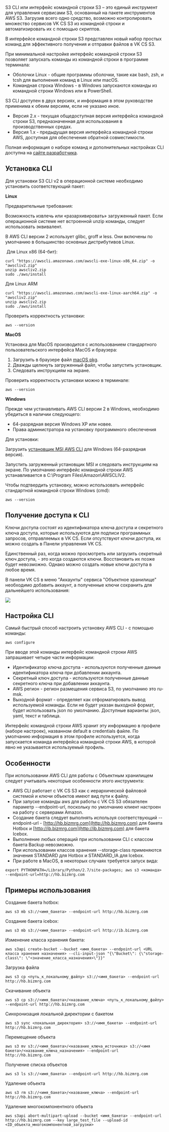S3 CLI или интерфейс командной строки S3 – это единый инструмент для управления сервисами S3, основанный на пакете инструментов AWS S3. Загрузив всего одно средство, возможно контролировать множество сервисов VK CS S3 из командной строки и автоматизировать их с помощью скриптов.

В интерфейсе командной строки S3 представлен новый набор простых команд для эффективного получения и отправки файлов в VK CS S3.

При минимальной настройке интерфейс командной строки S3 позволяет запускать команды из командной строки в программе терминала:

*   Оболочки Linux - общие программы оболочки, такие как bash, zsh, и tcsh для выполнения команд в Linux или macOS.
*   Командная строка Windows - в Windows запускаются команды из командной строки Windows или в PowerShell.

S3 CLI доступен в двух версиях, и информация в этом руководстве применима к обеим версиям, если не указано иное.

*   Версия 2.x - текущая общедоступная версия интерфейса командной строки S3, предназначенная для использования в производственных средах.
*   Версия 1.x - предыдущая версия интерфейса командной строки AWS, доступная для обеспечения обратной совместимости.

Полная информация о наборе команд и дополнительных настройках CLI доступна на [сайте разработчика](https://docs.aws.amazon.com/cli/index.html).

Установка CLI
-------------

Для установки S3 CLI v2 в операционной системе необходимо установить соответствующий пакет:

**Linux**

Предварительные требования:

Возможность извлечь или «разархивировать» загруженный пакет. Если операционной системе нет встроенной unzip команды, следует использовать эквивалент.

В AWS CLI версии 2 использует glibc, groff и less. Они включены по умолчанию в большинство основных дистрибутивов Linux.

 Для Linux x86 (64-бит):
```
curl "https://awscli.amazonaws.com/awscli-exe-linux-x86_64.zip" -o "awscliv2.zip"
unzip awscliv2.zip
sudo ./aws/install
```

Для Linux ARM

```
curl "https://awscli.amazonaws.com/awscli-exe-linux-aarch64.zip" -o "awscliv2.zip"
unzip awscliv2.zip
sudo ./aws/install
```
Проверить корректность установки:
```
aws --version
```

**MacOS**

Установка для MacOS производится с использованием стандартного пользовательского интерфейса MacOS и браузера:

1.  Загрузить в браузере файл [macOS pkg](https://awscli.amazonaws.com/AWSCLIV2.pkg).
2.  Дважды щелкнуть загруженный файл, чтобы запустить установщик.
3.  Следовать инструкциям на экране. 

Проверить корректность установки можно в терминале:
```
aws --version
```

**Windows**

Прежде чем устанавливать AWS CLI версии 2 в Windows, необходимо убедиться в наличии следующего:

*   64-разрядная версия Windows XP или новее.
*   Права администратора на установку программного обеспечения

Для установки:

Загрузить [установщик MSI AWS CLI](https://awscli.amazonaws.com/AWSCLIV2.msi) для Windows (64-разрядная версия).

Запустить загруженный установщик MSI и следовать инструкциям на экране. По умолчанию интерфейс командной строки AWS устанавливается в C:\\Program Files\\Amazon\\AWSCLIV2.

Чтобы подтвердить установку, можно использовать интерфейс стандартной командной строки Windows (cmd):

```
aws --version
```

Получение доступа к CLI
-----------------------

Ключи доступа состоят из идентификатора ключа доступа и секретного ключа доступа, которые используются для подписи программных запросов, отправляемых в VK CS. Если отсутствуют ключи доступа, их можно создать в Панели управления VK CS.

Единственный раз, когда можно просмотреть или загрузить секретный ключ доступа, - это когда создаются ключи. Восстановить их позже будет невозможно. Однако можно создать новые ключи доступа в любое время.

В панели VK CS в меню "Аккаунты" сервиса "Объектное хранилище" необходимо добавить аккаунт, а полученные ключи сохранить для дальнейшего использования:

![](./assets/1598234121428-1598234121428.png)

Настройка CLI
-------------

Самый быстрый способ настроить установку AWS CLI - с помощью команды:

```
aws configure
```

При вводе этой команды интерфейс командной строки AWS запрашивает четыре части информации:

*   Идентификатор ключа доступа - используются полученные данные идентификатора ключа при добавлении аккаунта.
*   Секретный ключ доступа - используются полученные данные секретного ключа при добавлении аккаунта.
*   AWS регион - регион размещения сервиса S3, по умолчанию это ru-msk.
*   Выходной формат - определяет как отформатировать вывод используемой команды. Если не будет указан выходной формат, будет использовать json по умолчанию. Доступные варианты: json, yaml, текст и таблица.

Интерфейс командной строки AWS хранит эту информацию в профиле (наборе настроек), названном default в credentials файле. По умолчанию информация в этом профиле используется, когда запускается команда интерфейса командной строки AWS, в которой явно не указывается используемый профиль.

Особенности
-----------

При использовании AWS CLI для работы с Объектным хранилищем следует учитывать некоторые особенности этого инструмента:

*   AWS CLI работает с VK CS S3 как с иерархической файловой системой и ключи объектов имеют вид пути к файлу.
*   При запуске команды aws для работы с VK CS S3 обязателен параметр --endpoint-url, поскольку по умолчанию клиент настроен на работу с серверами Amazon.
*   Создание бакета следует выполнять используя соответствующий --endpoint-url - [http://hb.bizmrg.com](http://hb.bizmrg.com) для бакета Hotbox и [http://ib.bizmrg.com](http://ib.bizmrg.com) для бакета Icebox.
*   Выполнение любых операций при использовании CLI с классом бакета Backup невозможно.
*   При использовании классов хранения --storage-class применяются значения STANDARD для Hotbox и STANDARD_IA для Icebox.
*   При работе в MacOS, в некоторых случаях требуется запуск вида:

```
export PYTHONPATH=/Library/Python/2.7/site-packages; aws s3 <команда> --endpoint-url=http://hb.bizmrg.com
```

Примеры использования
---------------------

Создание бакета hotbox:

```
aws s3 mb s3://<имя_бакета> --endpoint-url http://hb.bizmrg.com
```

Создание бакета icebox:

```
aws s3 mb s3://<имя_бакета> --endpoint-url http://ib.bizmrg.com
```

Изменение класса хранения бакета:

```
aws s3api create-bucket --bucket <имя_бакета> --endpoint-url <URL класса хранения назначения> --cli-input-json "{\"Bucket\": {\"storage-class\": \"<значение_класса_назначения>\"}}"
```

Загрузка файла

```
aws s3 cp <путь_к_локальному_файлу> s3://<имя_бакета> --endpoint-url http://hb.bizmrg.com
```

Скачивание объекта

```
aws s3 cp s3://<имя_бакета>/<название_ключа> <путь_к_локальному_файлу> --endpoint-url http://hb.bizmrg.com
```

Синхронизация локальной директории с бакетом

```
aws s3 sync <локальная_директория> s3://<имя_бакета> --endpoint-url http://hb.bizmrg.com
```

Перемещение объекта

```
aws s3 mv s3://<имя_бакета>/<название_ключа_источника> s3://<имя бакета>/<название_ключа_назначения> --endpoint-url http://hb.bizmrg.com
```

Получение списка объектов

```
aws s3 ls s3://<имя_бакета> --endpoint-url http://hb.bizmrg.com
```

Удаление объекта

```
aws s3 rm s3://<имя_бакета>/<название_ключа> --endpoint-url http://hb.bizmrg.com
```

Удаление многокомпонентного объекта

```
aws s3api abort-multipart-upload --bucket <имя_бакета> --endpoint-url http://hb.bizmrg.com --key large_test_file --upload-id <ID_объекта_многокомпонентной_загрузки>
```